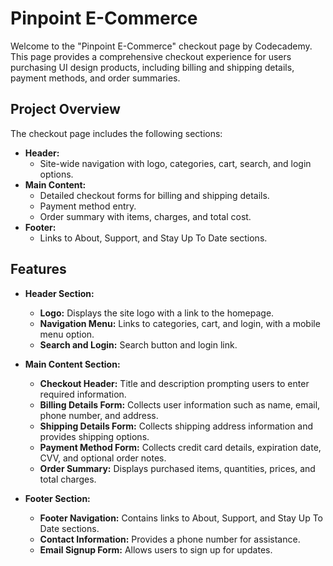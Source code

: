 # Pinpoint E-Commerce

Welcome to the "Pinpoint E-Commerce" checkout page by Codecademy. This page provides a comprehensive checkout experience for users purchasing UI design products, including billing and shipping details, payment methods, and order summaries.

## Project Overview

The checkout page includes the following sections:

- **Header:** 
  - Site-wide navigation with logo, categories, cart, search, and login options.
- **Main Content:** 
  - Detailed checkout forms for billing and shipping details.
  - Payment method entry.
  - Order summary with items, charges, and total cost.
- **Footer:** 
  - Links to About, Support, and Stay Up To Date sections.

## Features

- **Header Section:**
  - **Logo:** Displays the site logo with a link to the homepage.
  - **Navigation Menu:** Links to categories, cart, and login, with a mobile menu option.
  - **Search and Login:** Search button and login link.

- **Main Content Section:**
  - **Checkout Header:** Title and description prompting users to enter required information.
  - **Billing Details Form:** Collects user information such as name, email, phone number, and address.
  - **Shipping Details Form:** Collects shipping address information and provides shipping options.
  - **Payment Method Form:** Collects credit card details, expiration date, CVV, and optional order notes.
  - **Order Summary:** Displays purchased items, quantities, prices, and total charges.

- **Footer Section:**
  - **Footer Navigation:** Contains links to About, Support, and Stay Up To Date sections.
  - **Contact Information:** Provides a phone number for assistance.
  - **Email Signup Form:** Allows users to sign up for updates.
